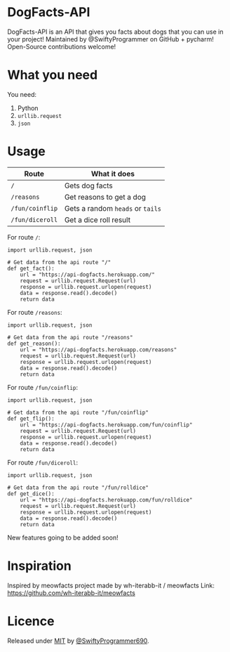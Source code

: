 # DogFacts-API

DogFacts-API is an API that gives you facts about dogs that you can use in your project! Maintained by @SwiftyProgrammer on GitHub + pycharm! Open-Source contributions welcome!

# What you need

You need:
1. Python
2. `urllib.request`
3. `json`

# Usage

| Route           | What it does                     |
|-----------------|----------------------------------|
| `/`             | Gets dog facts                   |
| `/reasons`      | Get reasons to get a dog         |
| `/fun/coinflip` | Gets a random `heads` or `tails` |
| `/fun/diceroll` | Get a dice roll result           |

For route `/`:
```
import urllib.request, json

# Get data from the api route "/"
def get_fact():
    url = "https://api-dogfacts.herokuapp.com/"
    request = urllib.request.Request(url)
    response = urllib.request.urlopen(request)
    data = response.read().decode()
    return data
```
For route `/reasons`:
```
import urllib.request, json

# Get data from the api route "/reasons"
def get_reason():
    url = "https://api-dogfacts.herokuapp.com/reasons"
    request = urllib.request.Request(url)
    response = urllib.request.urlopen(request)
    data = response.read().decode()
    return data
```
For route `/fun/coinflip`:
```
import urllib.request, json

# Get data from the api route "/fun/coinflip"
def get_flip():
    url = "https://api-dogfacts.herokuapp.com/fun/coinflip"
    request = urllib.request.Request(url)
    response = urllib.request.urlopen(request)
    data = response.read().decode()
    return data
```
For route `/fun/diceroll`:
```
import urllib.request, json

# Get data from the api route "/fun/rolldice"
def get_dice():
    url = "https://api-dogfacts.herokuapp.com/fun/rolldice"
    request = urllib.request.Request(url)
    response = urllib.request.urlopen(request)
    data = response.read().decode()
    return data
```

New features going to be added soon!

# Inspiration

Inspired by meowfacts project made by wh-iterabb-it / meowfacts
Link: https://github.com/wh-iterabb-it/meowfacts

# Licence

Released under [MIT](/LICENSE) by [@SwiftyProgrammer690](https://github.com/SwiftyProgrammer690).
